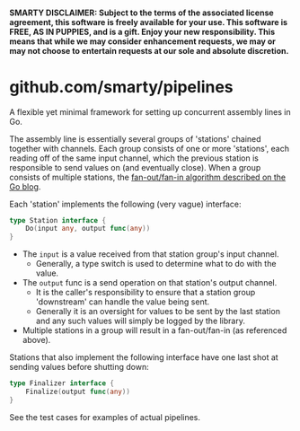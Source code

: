#### SMARTY DISCLAIMER: Subject to the terms of the associated license agreement, this software is freely available for your use. This software is FREE, AS IN PUPPIES, and is a gift. Enjoy your new responsibility. This means that while we may consider enhancement requests, we may or may not choose to entertain requests at our sole and absolute discretion.

# github.com/smarty/pipelines

A flexible yet minimal framework for setting up concurrent assembly lines in Go.

The assembly line is essentially several groups of 'stations' chained together with channels. Each group consists of one or more 'stations', each reading off of the same input channel, which the previous station is responsible to send values on (and eventually close). When a group consists of multiple stations, the [fan-out/fan-in algorithm described on the Go blog](https://go.dev/blog/pipelines).

Each 'station' implements the following (very vague) interface:

```go
type Station interface {
	Do(input any, output func(any))
}
```

- The `input` is a value received from that station group's input channel.
  - Generally, a type switch is used to determine what to do with the value.
- The `output` func is a send operation on that station's output channel.
  - It is the caller's responsibility to ensure that a station group 'downstream' can handle the value being sent.
  - Generally it is an oversight for values to be sent by the last station and any such values will simply be logged by the library.
- Multiple stations in a group will result in a fan-out/fan-in (as referenced above). 

Stations that also implement the following interface have one last shot at sending values before shutting down:

```go
type Finalizer interface {
	Finalize(output func(any))
}
```

See the test cases for examples of actual pipelines.
